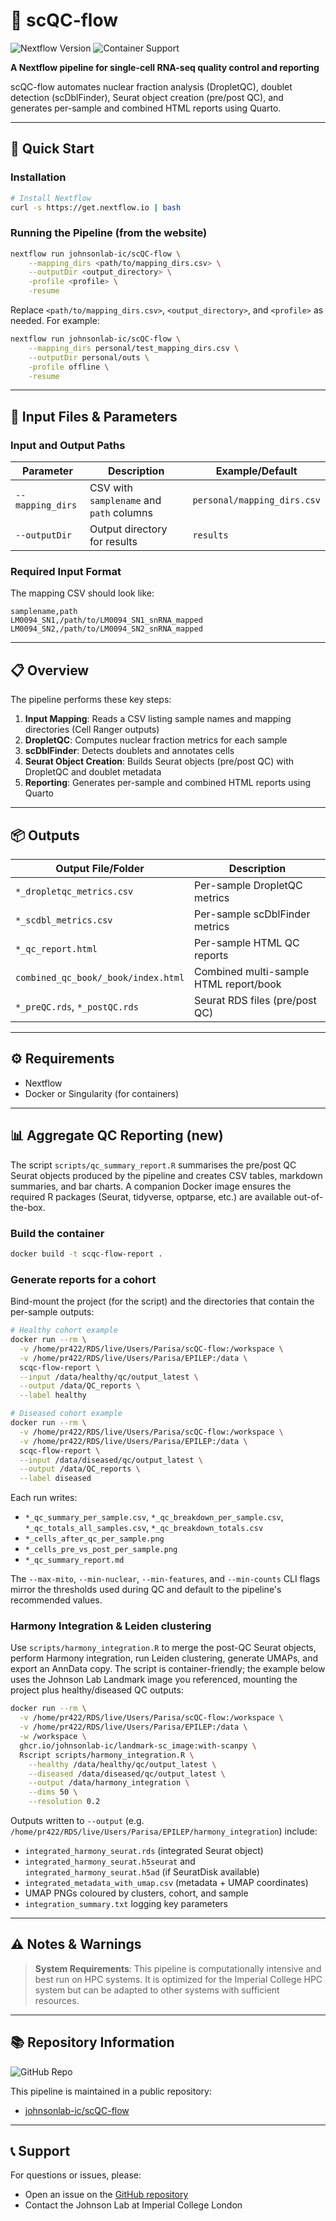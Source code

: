 
# 🧬 scQC-flow

<img src="https://img.shields.io/badge/Nextflow-v22.10.0+-green.svg" alt="Nextflow Version">
<img src="https://img.shields.io/badge/Containers-Docker%2FSingularity-orange.svg" alt="Container Support">

**A Nextflow pipeline for single-cell RNA-seq quality control and reporting**

scQC-flow automates nuclear fraction analysis (DropletQC), doublet detection (scDblFinder), Seurat object creation (pre/post QC), and generates per-sample and combined HTML reports using Quarto.

---

## 🚀 Quick Start

### Installation

```bash
# Install Nextflow
curl -s https://get.nextflow.io | bash
```

### Running the Pipeline (from the website)

```bash
nextflow run johnsonlab-ic/scQC-flow \
	--mapping_dirs <path/to/mapping_dirs.csv> \
	--outputDir <output_directory> \
	-profile <profile> \
	-resume
```

Replace `<path/to/mapping_dirs.csv>`, `<output_directory>`, and `<profile>` as needed. For example:

```bash
nextflow run johnsonlab-ic/scQC-flow \
	--mapping_dirs personal/test_mapping_dirs.csv \
	--outputDir personal/outs \
	-profile offline \
	-resume
```

---

## 📁 Input Files & Parameters

### Input and Output Paths

| Parameter         | Description                                 | Example/Default |
|-------------------|---------------------------------------------|-----------------|
| `--mapping_dirs`  | CSV with `samplename` and `path` columns    | `personal/mapping_dirs.csv` |
| `--outputDir`     | Output directory for results                | `results`       |

### Required Input Format

The mapping CSV should look like:

```csv
samplename,path
LM0094_SN1,/path/to/LM0094_SN1_snRNA_mapped
LM0094_SN2,/path/to/LM0094_SN2_snRNA_mapped
```

---

## 📋 Overview

The pipeline performs these key steps:

1. **Input Mapping**: Reads a CSV listing sample names and mapping directories (Cell Ranger outputs)
2. **DropletQC**: Computes nuclear fraction metrics for each sample
3. **scDblFinder**: Detects doublets and annotates cells
4. **Seurat Object Creation**: Builds Seurat objects (pre/post QC) with DropletQC and doublet metadata
5. **Reporting**: Generates per-sample and combined HTML reports using Quarto

---

## 📦 Outputs

| Output File/Folder                        | Description                                 |
|-------------------------------------------|---------------------------------------------|
| `*_dropletqc_metrics.csv`                 | Per-sample DropletQC metrics                |
| `*_scdbl_metrics.csv`                     | Per-sample scDblFinder metrics              |
| `*_qc_report.html`                        | Per-sample HTML QC reports                  |
| `combined_qc_book/_book/index.html`       | Combined multi-sample HTML report/book      |
| `*_preQC.rds`, `*_postQC.rds`             | Seurat RDS files (pre/post QC)              |

---

## ⚙️ Requirements

- Nextflow
- Docker or Singularity (for containers)

---

## 📊 Aggregate QC Reporting (new)

The script `scripts/qc_summary_report.R` summarises the pre/post QC Seurat objects produced by the pipeline and creates CSV tables, markdown summaries, and bar charts. A companion Docker image ensures the required R packages (Seurat, tidyverse, optparse, etc.) are available out-of-the-box.

### Build the container

```bash
docker build -t scqc-flow-report .
```

### Generate reports for a cohort

Bind-mount the project (for the script) and the directories that contain the per-sample outputs:

```bash
# Healthy cohort example
docker run --rm \
  -v /home/pr422/RDS/live/Users/Parisa/scQC-flow:/workspace \
  -v /home/pr422/RDS/live/Users/Parisa/EPILEP:/data \
  scqc-flow-report \
  --input /data/healthy/qc/output_latest \
  --output /data/QC_reports \
  --label healthy

# Diseased cohort example
docker run --rm \
  -v /home/pr422/RDS/live/Users/Parisa/scQC-flow:/workspace \
  -v /home/pr422/RDS/live/Users/Parisa/EPILEP:/data \
  scqc-flow-report \
  --input /data/diseased/qc/output_latest \
  --output /data/QC_reports \
  --label diseased
```

Each run writes:
- `*_qc_summary_per_sample.csv`, `*_qc_breakdown_per_sample.csv`, `*_qc_totals_all_samples.csv`, `*_qc_breakdown_totals.csv`
- `*_cells_after_qc_per_sample.png`
- `*_cells_pre_vs_post_per_sample.png`
- `*_qc_summary_report.md`

The `--max-mito`, `--min-nuclear`, `--min-features`, and `--min-counts` CLI flags mirror the thresholds used during QC and default to the pipeline's recommended values.

### Harmony Integration & Leiden clustering

Use `scripts/harmony_integration.R` to merge the post-QC Seurat objects, perform Harmony integration, run Leiden clustering, generate UMAPs, and export an AnnData copy. The script is container-friendly; the example below uses the Johnson Lab Landmark image you referenced, mounting the project plus healthy/diseased QC outputs:

```bash
docker run --rm \
  -v /home/pr422/RDS/live/Users/Parisa/scQC-flow:/workspace \
  -v /home/pr422/RDS/live/Users/Parisa/EPILEP:/data \
  -w /workspace \
  ghcr.io/johnsonlab-ic/landmark-sc_image:with-scanpy \
  Rscript scripts/harmony_integration.R \
    --healthy /data/healthy/qc/output_latest \
    --diseased /data/diseased/qc/output_latest \
    --output /data/harmony_integration \
    --dims 50 \
    --resolution 0.2
```

Outputs written to `--output` (e.g. `/home/pr422/RDS/live/Users/Parisa/EPILEP/harmony_integration`) include:
- `integrated_harmony_seurat.rds` (integrated Seurat object)
- `integrated_harmony_seurat.h5seurat` and `integrated_harmony_seurat.h5ad` (if SeuratDisk available)
- `integrated_metadata_with_umap.csv` (metadata + UMAP coordinates)
- UMAP PNGs coloured by clusters, cohort, and sample
- `integration_summary.txt` logging key parameters

---

## ⚠️ Notes & Warnings

> **System Requirements**: This pipeline is computationally intensive and best run on HPC systems. It is optimized for the Imperial College HPC system but can be adapted to other systems with sufficient resources.

---

## 📚 Repository Information

<img src="https://img.shields.io/badge/GitHub-scQC--flow-lightgrey?logo=github" alt="GitHub Repo">

This pipeline is maintained in a public repository:
- [johnsonlab-ic/scQC-flow](https://github.com/johnsonlab-ic/scQC-flow)

---

## 📞 Support

For questions or issues, please:
- Open an issue on the [GitHub repository](https://github.com/johnsonlab-ic/scQC-flow/issues)
- Contact the Johnson Lab at Imperial College London
